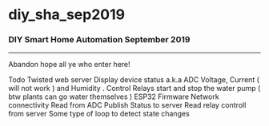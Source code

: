 # diy_sha_sep2019
<h3>DIY Smart Home Automation September 2019</h3>
<hr>
Abandon hope all ye who enter here!

Todo
  Twisted web server
    Display device status a.k.a ADC Voltage, Current ( will not work ) and Humidity .
    Control Relays start and stop the water pump ( btw plants can go water themselves )
  ESP32 Firmware
    Network connectivity
    Read from ADC
    Publish Status to server
    Read relay controll from server
    Some type of loop to detect state changes
